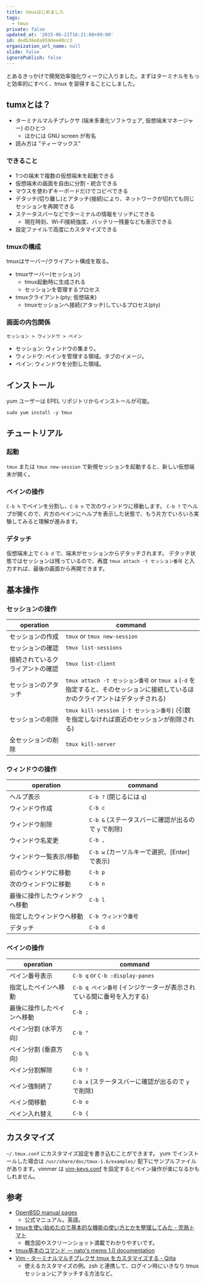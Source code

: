 ```yaml
---
title: tmuxはじめました
tags:
  - tmux
private: false
updated_at: '2015-06-21T16:21:00+09:00'
id: dedb38e8a959dee40cc3
organization_url_name: null
slide: false
ignorePublish: false
---
```

とあるきっかけで開発効率強化ウィークに入りました。まずはターミナルをもっと効率的にすべく、tmux を習得することにしました。


tumxとは？
----------
- ターミナルマルチプレクサ (端末多重化ソフトウェア, 仮想端末マネージャー) のひとつ
  - ほかには GNU screen が有名
- 読み方は "ティーマックス"

### できること
- 1つの端末で複数の仮想端末を起動できる
- 仮想端末の画面を自由に分割・統合できる
- マウスを使わずキーボードだけでコピペできる
- デタッチ(切り離し)とアタッチ(接続)により、ネットワークが切れても同じセッションを再開できる
- ステータスバーなどでターミナルの情報をリッチにできる
  - 現在時刻、Wi-Fi接続強度、バッテリー残量なども表示できる
- 設定ファイルで高度にカスタマイズできる

### tmuxの構成
tmuxはサーバー/クライアント構成を取る。

- tmuxサーバー(セッション)
  - tmux起動時に生成される
  - セッションを管理するプロセス
- tmuxクライアント(pty; 仮想端末)
  - tmuxセッションへ接続(アタッチ)しているプロセス(pty)

### 画面の内包関係
`セッション > ウィンドウ > ペイン`

- セッション: ウィンドウの集まり。
- ウィンドウ: ペインを管理する領域。タブのイメージ。
- ペイン: ウィンドウを分割した領域。


インストール
------------
yum ユーザーは EPEL リポジトリからインストールが可能。

```
sudo yum install -y tmux
```


チュートリアル
--------------
### 起動

`tmux` または `tmux new-session` で新規セッションを起動すると、新しい仮想端末が開く。

### ペインの操作

`C-b %` でペインを分割し、`C-b n` で次のウィンドウに移動します。
`C-b ?` でヘルプが開くので、片方のペインにヘルプを表示した状態で、もう片方でいろいろ実験してみると理解が進みます。

### デタッチ

仮想端末上で `C-b d` で、端末がセッションからデタッチされます。
デタッチ状態ではセッションは残っているので、再度 `tmux attach -t セッション番号` と入力すれば、最後の画面から再開できます。


基本操作
--------
### セッションの操作

| operation | command |
|-----------|---------|
| セッションの作成 | `tmux` or `tmux new-session` |
| セッションの確認 | `tmux list-sessions` |
| 接続されているクライアントの確認 | `tmux list-client` |
| セッションのアタッチ | `tmux attach -t セッション番号` or `tmux a` (`-d` を指定すると、そのセッションに接続しているほかのクライアントはデタッチされる) |
| セッションの削除 | `tmux kill-session [-t セッション番号]` (引数を指定しなければ直近のセッションが削除される)|
| 全セッションの削除 | `tmux kill-server` |

### ウィンドウの操作

| operation | command |
|-----------|---------|
| ヘルプ表示 | `C-b ?` (閉じるには `q`) |
| ウィンドウ作成 | `C-b c` |
| ウィンドウ削除 | `C-b &` (ステータスバーに確認が出るので `y` で削除) |
| ウィンドウ名変更 | `C-b ,` |
| ウィンドウ一覧表示/移動 | `C-b w` (カーソルキーで選択、[Enter] で表示)|
| 前のウィンドウに移動 | `C-b p` |
| 次のウィンドウに移動 | `C-b n` |
| 最後に操作したウィンドウへ移動 | `C-b l` |
| 指定したウィンドウへ移動 | `C-b ウィンドウ番号` |
| デタッチ | `C-b d` |

### ペインの操作

| operation | command |
|-----------|---------|
| ペイン番号表示 | `C-b q` or `C-b :display-panes` |
| 指定したペインへ移動 | `C-b q ペイン番号` (インジケーターが表示されている間に番号を入力する) |
| 最後に操作したペインへ移動 | `C-b ;` |
| ペイン分割 (水平方向) | `C-b "` |
| ペイン分割 (垂直方向) | `C-b %` |
| ペイン分割解除 | `C-b !` |
| ペイン強制終了 | `C-b x` (ステータスバーに確認が出るので `y` で削除) |
| ペイン間移動 | `C-b o` |
| ペイン入れ替え | `C-b {` |


カスタマイズ
------------
`~/.tmux.conf` にカスタマイズ設定を書き込むことができます。
yum でインストールした場合は `/usr/share/doc/tmux-1.6/examples/` 配下にサンプルファイルがあります。vimmer は [vim-keys.conf](https://github.com/jordansissel/tmux/blob/master/trunk/examples/vim-keys.conf) を設定するとペイン操作が楽になるかもしれません。


参考
----
- [OpenBSD manual pages](http://www.openbsd.org/cgi-bin/man.cgi/OpenBSD-current/man1/tmux.1?query=tmux&sec=1)
  - 公式マニュアル。英語。
- [tmuxを使い始めたので基本的な機能の使い方とかを整理してみた - 完熟トマト](http://kanjuku-tomato.blogspot.jp/2014/02/tmux.html)
  - 概念図やスクリーンショット満載でわかりやすいです。
- [tmux基本のコマンド — nato's memo 1.0 documentation](http://room6933.com/mymemo/tmux/tmux-basic.html)
- [Vim - ターミナルマルチプレクサ tmux をカスタマイズする - Qiita](http://qiita.com/b4b4r07/items/01359e8a3066d1c37edc)
  - 使えるカスタマイズの例。zsh と連携して、ログイン時にいきなり tmux セッションにアタッチする方法など。
